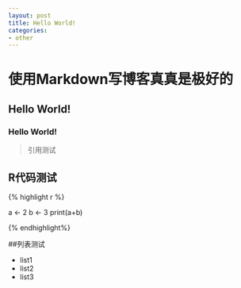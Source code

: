 ```yaml
---
layout: post
title: Hello World!
categories:
- other
---
```


# 使用Markdown写博客真真是极好的
## Hello World!
### Hello World!
> 引用测试
## R代码测试
{% highlight r %}

a <- 2
b <- 3
print(a+b)

{% endhighlight%}

##列表测试
- list1
- list2
- list3



